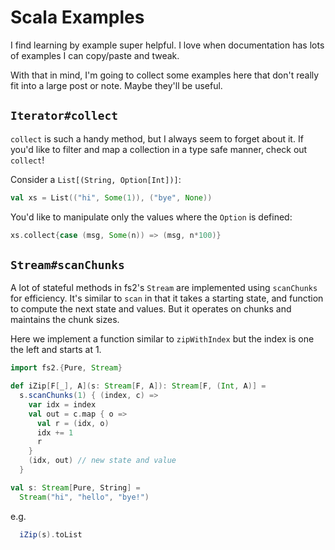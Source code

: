 Scala Examples
==============

I find learning by example super helpful.
I love when documentation has lots of examples I can copy/paste and tweak.

With that in mind, I'm going to collect some examples here that don't really fit into a large post or note.
Maybe they'll be useful.


## `Iterator#collect`

`collect` is such a handy method, but I always seem to forget about it.
If you'd like to filter and map a collection in a type safe manner, check out `collect`!

Consider a `List[(String, Option[Int])]`:

```scala mdoc:silent
val xs = List(("hi", Some(1)), ("bye", None))
```

You'd like to manipulate only the values where the `Option` is defined:

```scala mdoc
xs.collect{case (msg, Some(n)) => (msg, n*100)}
```


## `Stream#scanChunks`

A lot of stateful methods in fs2's `Stream` are implemented using `scanChunks` for efficiency.
It's similar to `scan` in that it takes a starting state, and function to compute the next state and values.
But it operates on chunks and maintains the chunk sizes.

Here we implement a function similar to `zipWithIndex` but the index is one the left and starts at 1.

```scala mdoc:silent
import fs2.{Pure, Stream}

def iZip[F[_], A](s: Stream[F, A]): Stream[F, (Int, A)] =
  s.scanChunks(1) { (index, c) =>
    var idx = index
    val out = c.map { o =>
      val r = (idx, o)
      idx += 1
      r
    }
    (idx, out) // new state and value
  }

val s: Stream[Pure, String] =
  Stream("hi", "hello", "bye!")
```

e.g.
```scala mdoc
  iZip(s).toList
```

